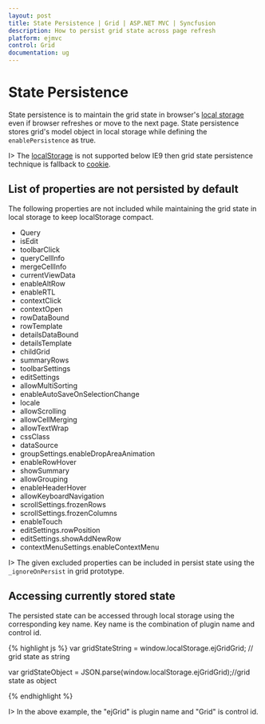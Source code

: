 ```yaml
---
layout: post
title: State Persistence | Grid | ASP.NET MVC | Syncfusion
description: How to persist grid state across page refresh
platform: ejmvc
control: Grid
documentation: ug
---
```


# State Persistence 

State persistence is to maintain the grid state in browser's [local storage](https://www.w3schools.com/html/html5_webstorage.asp) even if browser refreshes or move to the next page. State persistence stores grid's model object in local storage while defining the `enablePersistence` as true. 

I>  The [localStorage](https://www.w3schools.com/html/html5_webstorage.asp) is not supported below IE9 then grid state persistence technique is fallback to [cookie](https://www.w3schools.com/js/js_cookies.asp).

## List of properties are not persisted by default

The following properties are not included while maintaining the grid state in local storage to keep localStorage compact.

* Query
* isEdit
* toolbarClick
* queryCellInfo
* mergeCellInfo
* currentViewData
* enableAltRow
* enableRTL 
* contextClick 
* contextOpen
* rowDataBound
* rowTemplate
* detailsDataBound
* detailsTemplate
* childGrid 
* summaryRows 
* toolbarSettings
* editSettings
* allowMultiSorting 
* enableAutoSaveOnSelectionChange 
* locale 
* allowScrolling 
* allowCellMerging
* allowTextWrap 
* cssClass 
* dataSource 
* groupSettings.enableDropAreaAnimation 
* enableRowHover 
* showSummary 
* allowGrouping
* enableHeaderHover 
* allowKeyboardNavigation 
* scrollSettings.frozenRows 
* scrollSettings.frozenColumns 
* enableTouch 
* editSettings.rowPosition 
* editSettings.showAddNewRow 
* contextMenuSettings.enableContextMenu

I> The given excluded properties can be included in persist state using the `_ignoreOnPersist` in grid prototype. 



## Accessing currently stored state

The persisted state can be accessed through local storage using the corresponding key name. Key name is the combination of plugin name and control id.

{% highlight js %}
var gridStateString = window.localStorage.ejGridGrid; // grid state as string

var gridStateObject = JSON.parse(window.localStorage.ejGridGrid);//grid state as object

{% endhighlight %}


I> In the above example, the "ejGrid" is plugin name and "Grid" is control id.        

